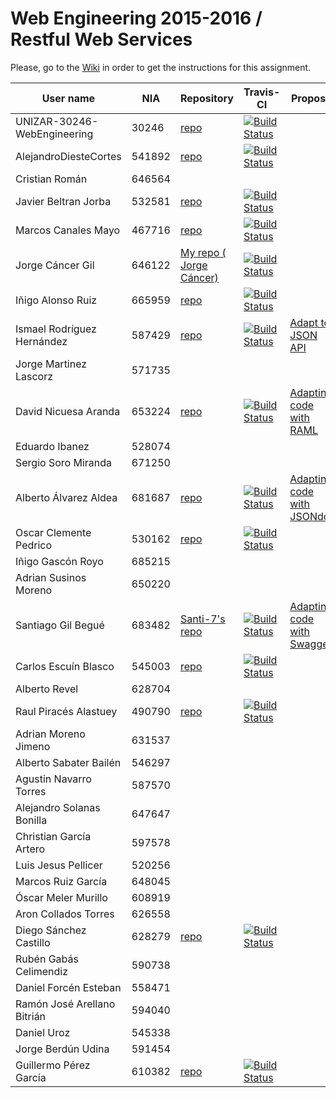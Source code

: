 # Web Engineering 2015-2016 / Restful Web Services
Please, go to the [Wiki](https://github.com/UNIZAR-30246-WebEngineering/Laboratory-3-Restful-Web-Services/wiki) in order to get the instructions for this assignment.


User name | NIA |Repository|Travis-CI|Proposal|Score
----------|-----|----------|---------|--------|-----
UNIZAR-30246-WebEngineering |30246 | [repo](https://github.com/UNIZAR-30246-WebEngineering/Laboratory-3-Restful-Web-Services) | [![Build Status](https://travis-ci.org/UNIZAR-30246-WebEngineering/Laboratory-3-Restful-Web-Services.svg?branch=master)](https://travis-ci.org/UNIZAR-30246-WebEngineering/Laboratory-3-Restful-Web-Services)
AlejandroDiesteCortes | 541892 | [repo](https://github.com/AlejandroDiesteCortes/Laboratory-3-Restful-Web-Services) | [![Build Status](https://travis-ci.org/AlejandroDiesteCortes/Laboratory-3-Restful-Web-Services.svg?branch=master)](https://travis-ci.org/AlejandroDiesteCortes/Laboratory-3-Restful-Web-Services)
Cristian Román |646564
Javier Beltran Jorba | 532581 | [repo](https://github.com/MrJavo94/Laboratory-3-Restful-Web-Services) | [![Build Status](https://travis-ci.org/MrJavo94/Laboratory-3-Restful-Web-Services.svg?branch=master)](https://travis-ci.org/MrJavo94/Laboratory-3-Restful-Web-Services)
Marcos Canales Mayo | 467716 | [repo](https://github.com/MarcosCM/Laboratory-3-Restful-Web-Services) | [![Build Status](https://travis-ci.org/MarcosCM/Laboratory-3-Restful-Web-Services.svg?branch=master)](https://travis-ci.org/MarcosCM/Laboratory-3-Restful-Web-Services)
Jorge Cáncer Gil | 646122 | [My repo ( Jorge Cáncer) ](https://github.com/jorcox/Laboratory-3-Restful-Web-Services) | [![Build Status](https://travis-ci.org/jorcox/Laboratory-3-Restful-Web-Services.svg?branch=master)](https://travis-ci.org/jorcox/Laboratory-3-Restful-Web-Services)
Iñigo Alonso Ruiz | 665959 | [repo](https://github.com/Shathe/Laboratory-3-Restful-Web-Services) | [![Build Status](https://travis-ci.org/Shathe/Laboratory-3-Restful-Web-Services.svg?branch=master)](https://travis-ci.org/Shathe/Laboratory-3-Restful-Web-Services)
Ismael Rodríguez Hernández | 587429 | [repo](https://github.com/ismaro3/Laboratory-3-Restful-Web-Services) | [![Build Status](https://travis-ci.org/ismaro3/Laboratory-3-Restful-Web-Services.svg?branch=master)](https://travis-ci.org/ismaro3/Laboratory-3-Restful-Web-Services) | [Adapt to JSON API](http://jsonapi.org/format/)
Jorge Martinez Lascorz | 571735
David Nicuesa Aranda | 653224 | [repo](https://github.com/Nicu1309/Laboratory-3-Restful-Web-Services) | [![Build Status](https://travis-ci.org/Nicu1309/Laboratory-3-Restful-Web-Services.svg?branch=master)](https://travis-ci.org/Nicu1309/Laboratory-3-Restful-Web-Services) | [Adapting code with RAML](http://raml.org/)
Eduardo Ibanez | 528074
Sergio Soro Miranda | 671250
Alberto Álvarez Aldea | 681687 | [repo](https://github.com/albert17/Laboratory-3-Restful-Web-Services) | [![Build Status](https://travis-ci.org/albert17/Laboratory-3-Restful-Web-Services.svg?branch=master)](https://travis-ci.org/albert17/Laboratory-3-Restful-Web-Services) | [Adapting code with JSONdoc](http://jsondoc.org/)
Oscar Clemente Pedrico | 530162 | [repo](https://github.com/OscarClemente/Laboratory-3-Restful-Web-Services) | [![Build Status](https://travis-ci.org/OscarClemente/Laboratory-3-Restful-Web-Services.svg?branch=master)](https://travis-ci.org/OscarClemente/Laboratory-3-Restful-Web-Services)
Iñigo Gascón Royo | 685215
Adrian Susinos Moreno | 650220
Santiago Gil Begué | 683482 | [Santi-7's repo](https://github.com/Santi-7/Laboratory-3-Restful-Web-Services) | [![Build Status](https://travis-ci.org/Santi-7/Laboratory-3-Restful-Web-Services.svg?branch=master)](https://travis-ci.org/Santi-7/Laboratory-3-Restful-Web-Services)  | [Adapting code with Swagger](http://swagger.io/)
Carlos Escuín Blasco | 545003 | [repo](https://github.com/xarlieskin/Laboratory-3-Restful-Web-Services) | [![Build Status](https://travis-ci.org/xarlieskin/Laboratory-3-Restful-Web-Services.svg?branch=master)](https://travis-ci.org/xarlieskin/Laboratory-3-Restful-Web-Services)
Alberto Revel | 628704
Raul Piracés Alastuey | 490790 | [repo](https://github.com/piraces/Laboratory-3-Restful-Web-Services) | [![Build Status](https://travis-ci.org/piraces/Laboratory-3-Restful-Web-Services.svg?branch=master)](https://travis-ci.org/piraces/Laboratory-3-Restful-Web-Services)
Adrian Moreno Jimeno | 631537
Alberto Sabater Bailén | 546297
Agustin Navarro Torres | 587570
Alejandro Solanas Bonilla | 647647
Christian García Artero | 597578
Luis Jesus Pellicer | 520256
Marcos Ruiz García | 648045
Óscar Meler Murillo | 608919
Aron Collados Torres | 626558
Diego Sánchez Castillo | 628279 | [repo](https://github.com/diegozgz92/Laboratory-3-Restful-Web-Services) | [![Build Status](https://travis-ci.org/diegozgz92/Laboratory-3-Restful-Web-Services.svg?branch=master)](https://travis-ci.org/diegozgz92/Laboratory-3-Restful-Web-Services)
Rubén Gabás Celimendiz | 590738
Daniel Forcén Esteban | 558471
Ramón José Arellano Bitrián | 594040
Daniel Uroz | 545338
Jorge Berdún Udina | 591454
Guillermo Pérez García | 610382 | [repo](https://github.com/guillepg/Laboratory-3-Restful-Web-Services) | [![Build Status](https://travis-ci.org/guillepg/Laboratory-3-Restful-Web-Services.svg?branch=master)](https://travis-ci.org/guillepg/Laboratory-3-Restful-Web-Services)
